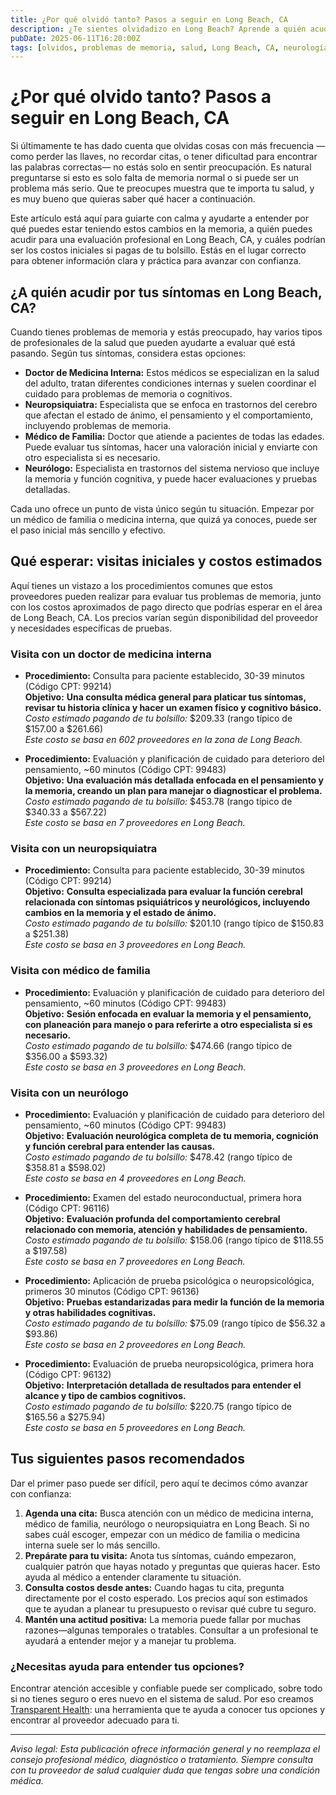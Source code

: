 ```yaml
---
title: ¿Por qué olvidó tanto? Pasos a seguir en Long Beach, CA  
description: ¿Te sientes olvidadizo en Long Beach? Aprende a quién acudir, costos esperados y qué hacer para entender mejor tus problemas de memoria.  
pubDate: 2025-06-11T16:20:00Z  
tags: [olvidos, problemas de memoria, salud, Long Beach, CA, neurología, medicina familiar]  
---
```


# ¿Por qué olvido tanto? Pasos a seguir en Long Beach, CA

Si últimamente te has dado cuenta que olvidas cosas con más frecuencia —como perder las llaves, no recordar citas, o tener dificultad para encontrar las palabras correctas— no estás solo en sentir preocupación. Es natural preguntarse si esto es solo falta de memoria normal o si puede ser un problema más serio. Que te preocupes muestra que te importa tu salud, y es muy bueno que quieras saber qué hacer a continuación.

Este artículo está aquí para guiarte con calma y ayudarte a entender por qué puedes estar teniendo estos cambios en la memoria, a quién puedes acudir para una evaluación profesional en Long Beach, CA, y cuáles podrían ser los costos iniciales si pagas de tu bolsillo. Estás en el lugar correcto para obtener información clara y práctica para avanzar con confianza.

## ¿A quién acudir por tus síntomas en Long Beach, CA?

Cuando tienes problemas de memoria y estás preocupado, hay varios tipos de profesionales de la salud que pueden ayudarte a evaluar qué está pasando. Según tus síntomas, considera estas opciones:

- **Doctor de Medicina Interna:** Estos médicos se especializan en la salud del adulto, tratan diferentes condiciones internas y suelen coordinar el cuidado para problemas de memoria o cognitivos.  
- **Neuropsiquiatra:** Especialista que se enfoca en trastornos del cerebro que afectan el estado de ánimo, el pensamiento y el comportamiento, incluyendo problemas de memoria.  
- **Médico de Familia:** Doctor que atiende a pacientes de todas las edades. Puede evaluar tus síntomas, hacer una valoración inicial y enviarte con otro especialista si es necesario.  
- **Neurólogo:** Especialista en trastornos del sistema nervioso que incluye la memoria y función cognitiva, y puede hacer evaluaciones y pruebas detalladas.

Cada uno ofrece un punto de vista único según tu situación. Empezar por un médico de familia o medicina interna, que quizá ya conoces, puede ser el paso inicial más sencillo y efectivo.

## Qué esperar: visitas iniciales y costos estimados

Aquí tienes un vistazo a los procedimientos comunes que estos proveedores pueden realizar para evaluar tus problemas de memoria, junto con los costos aproximados de pago directo que podrías esperar en el área de Long Beach, CA. Los precios varían según disponibilidad del proveedor y necesidades específicas de pruebas.

### Visita con un doctor de medicina interna

- **Procedimiento:** Consulta para paciente establecido, 30-39 minutos (Código CPT: 99214)  
  **Objetivo:** **Una consulta médica general para platicar tus síntomas, revisar tu historia clínica y hacer un examen físico y cognitivo básico.**  
  *Costo estimado pagando de tu bolsillo:* $209.33 (rango típico de $157.00 a $261.66)  
  *Este costo se basa en 602 proveedores en la zona de Long Beach.*

- **Procedimiento:** Evaluación y planificación de cuidado para deterioro del pensamiento, ~60 minutos (Código CPT: 99483)  
  **Objetivo:** **Una evaluación más detallada enfocada en el pensamiento y la memoria, creando un plan para manejar o diagnosticar el problema.**  
  *Costo estimado pagando de tu bolsillo:* $453.78 (rango típico de $340.33 a $567.22)  
  *Este costo se basa en 7 proveedores en Long Beach.*

### Visita con un neuropsiquiatra

- **Procedimiento:** Consulta para paciente establecido, 30-39 minutos (Código CPT: 99214)  
  **Objetivo:** **Consulta especializada para evaluar la función cerebral relacionada con síntomas psiquiátricos y neurológicos, incluyendo cambios en la memoria y el estado de ánimo.**  
  *Costo estimado pagando de tu bolsillo:* $201.10 (rango típico de $150.83 a $251.38)  
  *Este costo se basa en 3 proveedores en Long Beach.*

### Visita con médico de familia

- **Procedimiento:** Evaluación y planificación de cuidado para deterioro del pensamiento, ~60 minutos (Código CPT: 99483)  
  **Objetivo:** **Sesión enfocada en evaluar la memoria y el pensamiento, con planeación para manejo o para referirte a otro especialista si es necesario.**  
  *Costo estimado pagando de tu bolsillo:* $474.66 (rango típico de $356.00 a $593.32)  
  *Este costo se basa en 3 proveedores en Long Beach.*

### Visita con un neurólogo

- **Procedimiento:** Evaluación y planificación de cuidado para deterioro del pensamiento, ~60 minutos (Código CPT: 99483)  
  **Objetivo:** **Evaluación neurológica completa de tu memoria, cognición y función cerebral para entender las causas.**  
  *Costo estimado pagando de tu bolsillo:* $478.42 (rango típico de $358.81 a $598.02)  
  *Este costo se basa en 4 proveedores en Long Beach.*

- **Procedimiento:** Examen del estado neuroconductual, primera hora (Código CPT: 96116)  
  **Objetivo:** **Evaluación profunda del comportamiento cerebral relacionado con memoria, atención y habilidades de pensamiento.**  
  *Costo estimado pagando de tu bolsillo:* $158.06 (rango típico de $118.55 a $197.58)  
  *Este costo se basa en 7 proveedores en Long Beach.*

- **Procedimiento:** Aplicación de prueba psicológica o neuropsicológica, primeros 30 minutos (Código CPT: 96136)  
  **Objetivo:** **Pruebas estandarizadas para medir la función de la memoria y otras habilidades cognitivas.**  
  *Costo estimado pagando de tu bolsillo:* $75.09 (rango típico de $56.32 a $93.86)  
  *Este costo se basa en 2 proveedores en Long Beach.*

- **Procedimiento:** Evaluación de prueba neuropsicológica, primera hora (Código CPT: 96132)  
  **Objetivo:** **Interpretación detallada de resultados para entender el alcance y tipo de cambios cognitivos.**  
  *Costo estimado pagando de tu bolsillo:* $220.75 (rango típico de $165.56 a $275.94)  
  *Este costo se basa en 5 proveedores en Long Beach.*

## Tus siguientes pasos recomendados

Dar el primer paso puede ser difícil, pero aquí te decimos cómo avanzar con confianza:

1. **Agenda una cita:** Busca atención con un médico de medicina interna, médico de familia, neurólogo o neuropsiquiatra en Long Beach. Si no sabes cuál escoger, empezar con un médico de familia o medicina interna suele ser lo más sencillo.  
2. **Prepárate para tu visita:** Anota tus síntomas, cuándo empezaron, cualquier patrón que hayas notado y preguntas que quieras hacer. Esto ayuda al médico a entender claramente tu situación.  
3. **Consulta costos desde antes:** Cuando hagas tu cita, pregunta directamente por el costo esperado. Los precios aquí son estimados que te ayudan a planear tu presupuesto o revisar qué cubre tu seguro.  
4. **Mantén una actitud positiva:** La memoria puede fallar por muchas razones—algunas temporales o tratables. Consultar a un profesional te ayudará a entender mejor y a manejar tu problema.

### ¿Necesitas ayuda para entender tus opciones?

Encontrar atención accesible y confiable puede ser complicado, sobre todo si no tienes seguro o eres nuevo en el sistema de salud. Por eso creamos [Transparent Health](https://transparenthealth.ai): una herramienta que te ayuda a conocer tus opciones y encontrar al proveedor adecuado para ti.

---

*Aviso legal: Esta publicación ofrece información general y no reemplaza el consejo profesional médico, diagnóstico o tratamiento. Siempre consulta con tu proveedor de salud cualquier duda que tengas sobre una condición médica.*